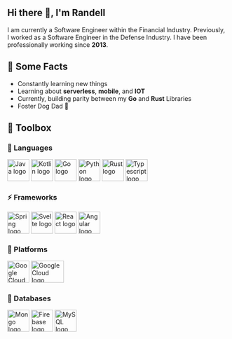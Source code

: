 ## Hi there 👋, I'm Randell

I am currently a Software Engineer within the Financial Industry. Previously, I worked as a Software Engineer in the
Defense Industry. I have been professionally working since **2013**.

## 💎 Some Facts

* Constantly learning new things
* Learning about **serverless**, **mobile**, and **IOT**
* Currently, building parity between my **Go** and **Rust** Libraries
* Foster Dog Dad 🐶

## 🧰 Toolbox

### 💬 Languages

<p>
<img src="https://cdn.worldvectorlogo.com/logos/java-4.svg" alt="Java logo" width="50" height="50"/>
<img src="https://cdn.worldvectorlogo.com/logos/kotlin-1.svg" alt="Kotlin logo" width="50" height="50"/>
<img src="https://cdn.worldvectorlogo.com/logos/golang-1.svg" alt="Go logo" width="50" height="50"/>
<img src="https://cdn.worldvectorlogo.com/logos/python-5.svg" alt="Python logo" width="50" height="50"/>
<img src="https://cdn.worldvectorlogo.com/logos/rust.svg" alt="Rust logo" width="50" height="50"/>
<img src="https://cdn.worldvectorlogo.com/logos/typescript.svg" alt="Typescript logo" width="50" height="50"/>
</p>

### ⚡ Frameworks

<p>
<img src="https://cdn.worldvectorlogo.com/logos/spring-3.svg" alt="Spring logo" width="50" height="50"/>
<img src="https://cdn.worldvectorlogo.com/logos/svelte-1.svg" alt="Svelte logo" width="50" height="50"/>
<img src="https://cdn.worldvectorlogo.com/logos/react-2.svg" alt="React logo" width="50" height="50"/>
<img src="https://cdn.worldvectorlogo.com/logos/angular-icon-1.svg" alt="Angular logo" width="50" height="50"/>
</p>

### 🚀 Platforms

<p>
<img src="https://cdn.worldvectorlogo.com/logos/google-cloud-1.svg" alt="Google Cloud logo" width="50" height="50"/>
<img src="https://www.cloudfoundry.org/wp-content/uploads/vertical-color-thumb.jpg" alt="Google Cloud logo" width="75" height="50"/>
</p>

### 📝 Databases

<p>
<img src="https://cdn.worldvectorlogo.com/logos/mongodb-icon-1.svg" alt="Mongo logo" width="50" height="50"/>
<img src="https://cdn.worldvectorlogo.com/logos/firebase-1.svg" alt="Firebase logo" width="50" height="50"/>
<img src="https://cdn.worldvectorlogo.com/logos/mysql-6.svg" alt="MySQL logo" width="50" height="50"/>
</p>
